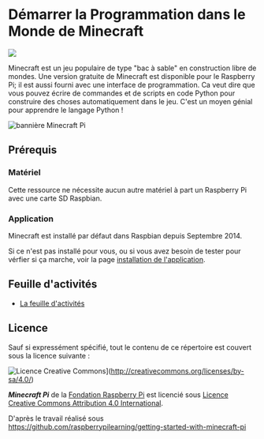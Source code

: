 # Démarrer la Programmation dans le Monde de Minecraft

![](cover.png)

Minecraft est un jeu populaire de type "bac à sable" en construction libre de mondes. Une version gratuite de Minecraft est disponible pour le Raspberry Pi; il est aussi fourni avec une interface de programmation. Ca veut dire que vous pouvez écrire de commandes et de scripts en code Python pour construire des choses automatiquement dans le jeu. C'est un moyen génial pour apprendre le langage Python !

![bannière Minecraft Pi](images/minecraft-pi-banner.png)

## Prérequis

### Matériel

Cette ressource ne nécessite aucun autre matériel à part un Raspberry Pi avec une carte SD Raspbian.

### Application

Minecraft est installé par défaut dans Raspbian depuis Septembre 2014.

Si ce n'est pas installé pour vous, ou si vous avez besoin de tester pour vérfier si ça marche, voir la page [installation de l'application](software.md).

## Feuille d'activités

- [La feuille d'activités](worksheet.md)

## Licence

Sauf si expressément spécifié, tout le contenu de ce répertoire est couvert sous la licence suivante :

![Licence Creative Commons](http://i.creativecommons.org/l/by-sa/4.0/88x31.png)](http://creativecommons.org/licenses/by-sa/4.0/)

***Minecraft Pi*** de la [Fondation Raspberry Pi](http://raspberrypi.org) est licencié sous  [Licence Creative Commons Attribution 4.0 International](http://creativecommons.org/licenses/by-sa/4.0/).

D'après le travail réalisé sous https://github.com/raspberrypilearning/getting-started-with-minecraft-pi

